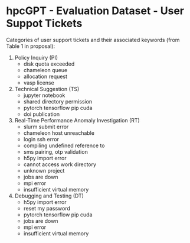 # hpcGPT - Evaluation Dataset - User Suppot Tickets

Categories of user support tickets and their associated keywords (from Table 1 in proposal):
1. Policy Inquiry (PI)
   - disk quota exceeded
   - chameleon queue
   - allocation request
   - vasp license
2. Technical Suggestion (TS)
   - jupyter notebook
   - shared directory permission
   - pytorch tensorflow pip cuda
   - doi publication
3. Real-Time Performance Anomaly Investigation (RT)
   - slurm submit error
   - chameleon host unreachable
   - login ssh error
   - compiling undefined reference to
   - sms pairing, otp validation
   - h5py import error
   - cannot access work directory
   - unknown project
   - jobs are down
   - mpi error
   - insufficient virtual memory
4. Debugging and Testing (DT)
   - h5py import error
   - reset my password
   - pytorch tensorflow pip cuda
   - jobs are down
   - mpi error
   - insufficient virtual memory

